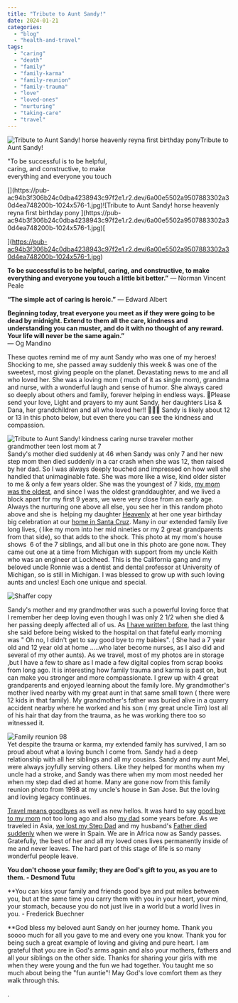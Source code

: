 ```yaml
---
title: "Tribute to Aunt Sandy!"
date: 2024-01-21
categories: 
  - "blog"
  - "health-and-travel"
tags: 
  - "caring"
  - "death"
  - "family"
  - "family-karma"
  - "family-reunion"
  - "family-trauma"
  - "love"
  - "loved-ones"
  - "nurturing"
  - "taking-care"
  - "travel"
---
```


![Tribute to Aunt Sandy!  horse heavenly reyna first birthday pony ](https://pub-ac94b3f306b24c0dba4238943c97f2e1.r2.dev/6a00e5502a9507883302a30d4ea748200b-1024x576-1.jpg)[](https://pub-ac94b3f306b24c0dba4238943c97f2e1.r2.dev/6a00e5502a9507883302a30d4ea748200b-1024x576-1.jpg)Tribute to Aunt Sandy!  
  
"To be successful is to be helpful,  
caring, and constructive, to make  
everything and everyone you touch  
  

<!--more--> [](https://pub-ac94b3f306b24c0dba4238943c97f2e1.r2.dev/6a00e5502a9507883302a30d4ea748200b-1024x576-1.jpg)![Tribute to Aunt Sandy!  horse heavenly reyna first birthday pony ](https://pub-ac94b3f306b24c0dba4238943c97f2e1.r2.dev/6a00e5502a9507883302a30d4ea748200b-1024x576-1.jpg)[  
  
](https://pub-ac94b3f306b24c0dba4238943c97f2e1.r2.dev/6a00e5502a9507883302a30d4ea748200b-1024x576-1.jpg)

**To be successful is to be helpful, caring, and constructive, to make everything and everyone you touch a little bit better.”** — Norman Vincent Peale  
  
**“The simple act of caring is heroic.”** — Edward Albert  
  
**Beginning today, treat everyone you meet as if they were going to be dead by midnight. Extend to them all the care, kindness and understanding you can muster, and do it with no thought of any reward. Your life will never be the same again.”**  
— Og Mandino  
  
These quotes remind me of my aunt Sandy who was one of my heroes! Shocking to me, she passed away suddenly this week & was one of the sweetest, most giving people on the planet. Devastating news to me and all who loved her. She was a loving mom ( much of it as single mom), grandma and nurse, with a wonderful laugh and sense of humor. She always cared so deeply about others and family, forever helping in endless ways. 🙏Please send your love, Light and prayers to my aunt Sandy, her daughters Lisa & Dana, her grandchildren and all who loved her!! 💜🙏✨ Sandy is likely about 12 or 13 in this photo below, but even there you can see the kindness and compassion.  
  
![Tribute to Aunt Sandy!  kindness caring nurse traveler mother grandmother teen lost mom at 7 ](https://pub-ac94b3f306b24c0dba4238943c97f2e1.r2.dev/6a00e5502a9507883302a30d4ea748200b-1024x576-1.jpg)  
Sandy's mother died suddenly at 46 when Sandy was only 7 and her new step mom then died suddenly in a car crash when she was 12, then raised by her dad. So I was always deeply touched and impressed on how well she handled that unimaginable fate. She was more like a wise, kind older sister to me & only a few years older. She was the youngest of 7 kids, [my mom was the oldest](http://soultravelers3new.local/2011/01/traveling-with-grandma-3-generation-travel.html), and since I was the oldest granddaughter, and we lived a block apart for my first 9 years, we were very close from an early age. Always the nurturing one above all else, you see her in this random photo above and she is  helping my daughter [Heavenly](http://soultravelers3new.local/2022/09/happy-birthday-heavenly-labor-day-birthing-day-life.html) at her one year birthday big celebration at our [home in Santa Cruz](http://soultravelers3new.local/2006/08/home-and-hous-1.html). Many in our extended family live long lives, ( like my mom into her mid nineties or my 2 great grandparents from that side), so that adds to the shock. This photo at my mom's house shows  6 of the 7 siblings, and all but one in this photo are gone now. They came out one at a time from Michigan with support from my uncle Keith who was an engineer at Lockheed. This is the California gang and my beloved uncle Ronnie was a dentist and dental professor at University of Michigan, so is still in Michigan. I was blessed to grow up with such loving aunts and uncles! Each one unique and special.  
  
  
![Shaffer copy ](https://pub-ac94b3f306b24c0dba4238943c97f2e1.r2.dev/6a00e5502a9507883302a30d4ea748200b-1024x576-1.jpg)  
  
Sandy's mother and my grandmother was such a powerful loving force that I remember her deep loving even though I was only 2 1/2 when she died & her passing deeply affected all of us. As [I have written before](http://soultravelers3new.local/2007/04/monkeys-taxi-te.html#more), the last thing she said before being wisked to the hospital on that fateful early morning was " Oh no, I didn't get to say good bye to my babies". ( She had a 7 year old and 12 year old at home .....who later become nurses, as I also did and several of my other aunts). As we travel, most of my photos are in storage ,but I have a few to share as I made a few digital copies from scrap books from long ago. It is interesting how family trauma and karma is past on, but can make you stronger and more compassionate. I grew up with 4 great grandparents and enjoyed learning about the family lore. My grandmother's mother lived nearby with my great aunt in that same small town ( there were 12 kids in that family). My grandmother's father was buried alive in a quarry accident nearby where he worked and his son ( my great uncle Tim) lost all of his hair that day from the trauma, as he was working there too so witnessed it.   
  
![Family reunion 98](https://pub-ac94b3f306b24c0dba4238943c97f2e1.r2.dev/6a00e5502a9507883302a30d4ea748200b-1024x576-1.jpg)  
Yet despite the trauma or karma, my extended family has survived, I am so proud about what a loving bunch I come from. Sandy had a deep relationship with all her siblings and all my cousins. Sandy and my aunt Mel, were always joyfully serving others. Like they helped for months when my uncle had a stroke, and Sandy was there when my mom most needed her when my step dad died at home. Many are gone now from this family reunion photo from 1998 at my uncle's house in San Jose. But the loving and loving legacy continues.   
  
[Travel means goodbyes](http://soultravelers3new.local/2012/02/travel-means-goodbyes.html#more) as well as new hellos. It was hard to say [good bye to my mom](http://soultravelers3new.local/2022/04/goodbyes-before-long-term-travel-.html#more) not too long ago and also [my dad](http://soultravelers3new.local/2012/05/what-i-learned-from-my-father.html) some years before. As we traveled in Asia, [we lost my Step Dad](http://soultravelers3new.local/2010/12/mourning-while-traveling-tribute-to-al-grief-and-travel-deathdying-at-a-distance.html "loss of dad while traveling") and my husband's [Father died suddenly](http://soultravelers3new.local/2010/06/good-bye-dad-grandpa-family-death-afar-while-traveling-abroad.html "father died suddenly") when we were in Spain. We are in Africa now as Sandy passes. Gratefully, the best of her and all my loved ones lives permanently inside of me and never leaves. The hard part of this stage of life is so many wonderful people leave.   
  
  
**You don't choose your family; they are God's gift to you, as you are to them. - Desmond Tutu**  
  
**You can kiss your family and friends good bye and put miles between you, but at the same time you carry them with you in your heart, your mind, your stomach, because you do not just live in a world but a world lives in you. - Frederick Buechner  
  
**God bless my beloved aunt Sandy on her journey home. Thank you soooo much for all you gave to me and every one you know. Thank you for being such a great example of loving and giving and pure heart. I am grateful that you are in God's arms again and also your mothers, fathers and all your siblings on the other side. Thanks for sharing your girls with me when they were young and the fun we had together. You taught me so much about being the "fun auntie"! May God's love comfort them as they walk through this.  
  
  

  
  
.
